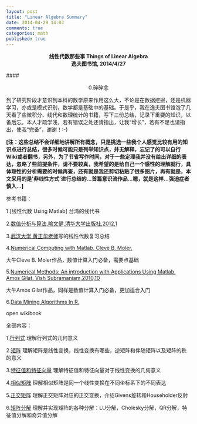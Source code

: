 ```yaml
---
layout: post
title: "Linear Algebra Summary"
date: 2014-04-29 14:03
comments: true
categories: math
published: true
---
```


**<center>线性代数那些事 Things of Linear Algebra</center>**
**<center>逸夫图书馆, 2014/4/27</center>**

####<center>0.碎碎念</center>

到了研究阶段才意识到本科的数学原来作用这么大，不论是在数据挖掘，还是机器学习，亦或是模式识别，数学都是基础中的基础。于是乎，我在逸夫图书馆泡了几天看了些微积分、线代和数理统计的书籍，写下三份总结，记录下重要的知识，以备后忘。本人才疏学浅，若有错误之处还请指出，让我“增长”，若有不足也请指出，使我“完备”，谢谢！:-)

**[注：这些总结不会详细地讲解所有概念，只是挑选一些我个人感觉比较有用的知识点进行总结，很多时候可能只是列举知识点，并无解释，忘记了的可以自行Wiki或者翻书，另外，为了节省写作时间，对于一些定理我并没有给出详细的表达，忽略了些前提条件，请不要较真，我希望的是给自己一个感性的理解就行，具体理性的分析需要的时候再查，还有就是我还剪切粘贴了很多图片，再有就是，本文采用的是'非线性方式'进行总结的...首篇意识流作品...嗯，就是这样...强迫症者慎入...]**

参考书籍：

1.[线性代数 Using Matlab] 台湾的线代书

2.[数值分析与算法,喻文健,清华大学出版社,2012,1](http://book.douban.com/subject/7161824/)

3.[武汉大学 黄正华老师](http://aff.whu.edu.cn/huangzh/)写的线性代数复习总结

4.[Numerical Computing with Matlab. Cleve B. Moler.](http://www.mathworks.cn/moler/) 

大牛Cleve B. Moler作品，数值计算入门必备，需要点基础

5.[Numerical Methods: An introduction with Applications Using Matlab. Amos Gilat. Vish Subramaniam,2010,10](http://as.wiley.com/WileyCDA/WileyTitle/productCd-EHEP001929.html) 

大牛Amos Gilat作品，同样是数值计算入门必备，更加适合入门

6.[Data Mining Algorithms In R.](http://en.wikibooks.org/w/index.php?title=Data_Mining_Algorithms_In_R&stable=1)

open wikibook

全部内容：

1.[行列式](http://hujiaweibujidao.github.io/blog/2014/04/29/linearalgebra-summary-1/) 理解行列式的几何意义

2.[矩阵](http://hujiaweibujidao.github.io/blog/2014/04/29/linearalgebra-summary-2/) 理解矩阵是线性变换，线性变换有哪些，逆矩阵和伴随矩阵以及矩阵的秩的意义
 
3.[特征值和特征向量](http://hujiaweibujidao.github.io/blog/2014/04/29/linearalgebra-summary-3/) 理解特征值和特征向量对于线性变换的几何意义

4.[相似矩阵](http://hujiaweibujidao.github.io/blog/2014/04/29/linearalgebra-summary-4/) 理解相似矩阵是同一个线性变换在不同坐标系下的不同表达

5.[正交矩阵](http://hujiaweibujidao.github.io/blog/2014/04/29/linearalgebra-summary-5/) 理解正交矩阵对应的正交变换，介绍Givens旋转和Householder反射

6.[矩阵分解](http://hujiaweibujidao.github.io/blog/2014/04/29/linearalgebra-summary-6/) 理解并实现矩阵的各种分解：LU分解，Cholesky分解，QR分解，特征值分解和奇异值分解

[book]: http://hujiaweibujidao.github.io/files/linear_algebra_huangzhenghua.pdf


